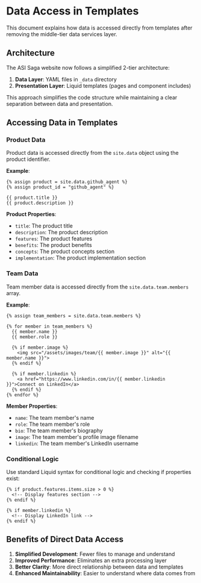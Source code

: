 # Data Access in Templates

This document explains how data is accessed directly from templates after removing the middle-tier data services layer.

## Architecture

The ASI Saga website now follows a simplified 2-tier architecture:

1. **Data Layer**: YAML files in `_data` directory
2. **Presentation Layer**: Liquid templates (pages and component includes)

This approach simplifies the code structure while maintaining a clear separation between data and presentation.

## Accessing Data in Templates

### Product Data

Product data is accessed directly from the `site.data` object using the product identifier.

**Example**:
```liquid
{% assign product = site.data.github_agent %}
{% assign product_id = "github_agent" %}

{{ product.title }}
{{ product.description }}
```

**Product Properties**:
- `title`: The product title
- `description`: The product description
- `features`: The product features
- `benefits`: The product benefits
- `concepts`: The product concepts section
- `implementation`: The product implementation section

### Team Data

Team member data is accessed directly from the `site.data.team.members` array.

**Example**:
```liquid
{% assign team_members = site.data.team.members %}

{% for member in team_members %}
  {{ member.name }}
  {{ member.role }}
  
  {% if member.image %}
    <img src="/assets/images/team/{{ member.image }}" alt="{{ member.name }}">
  {% endif %}
  
  {% if member.linkedin %}
    <a href="https://www.linkedin.com/in/{{ member.linkedin }}">Connect on LinkedIn</a>
  {% endif %}
{% endfor %}
```

**Member Properties**:
- `name`: The team member's name
- `role`: The team member's role
- `bio`: The team member's biography
- `image`: The team member's profile image filename
- `linkedin`: The team member's LinkedIn username

### Conditional Logic

Use standard Liquid syntax for conditional logic and checking if properties exist:

```liquid
{% if product.features.items.size > 0 %}
  <!-- Display features section -->
{% endif %}

{% if member.linkedin %}
  <!-- Display LinkedIn link -->
{% endif %}
```

## Benefits of Direct Data Access

1. **Simplified Development**: Fewer files to manage and understand
2. **Improved Performance**: Eliminates an extra processing layer
3. **Better Clarity**: More direct relationship between data and templates
4. **Enhanced Maintainability**: Easier to understand where data comes from
